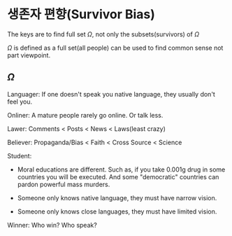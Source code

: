
# 생존자 편향(Survivor Bias)

The keys are to find full set $\Omega$, not only the subsets(survivors) of $\Omega$

$\Omega$ is defined as a full set(all people) can be used to find common sense not part viewpoint.

## $\Omega$

Languager: If one doesn't speak you native language, they usually don't feel you.

Onliner: A mature people rarely go online. Or talk less.

Lawer: Comments < Posts < News < Laws(least crazy)

Believer: Propaganda/Bias < Faith < Cross Source < Science

Student:

- Moral educations are different. Such as, if you take 0.001g drug in some countries you will be executed. And some "democratic" countries can pardon powerful mass murders.

- Someone only knows native language, they must have narrow vision.

- Someone only knows close languages, they must have limited vision.

Winner: Who win? Who speak? 
<!--
What are the characteristics of those winners? Do you read fairy tales? Are you a communist? A REAL communsit should not have a child.
-->
<!--
Is native American speaking (in a language that can be understood by us)? So if there's no the witness or witness does not speak English or has not met a kind person...
-->

